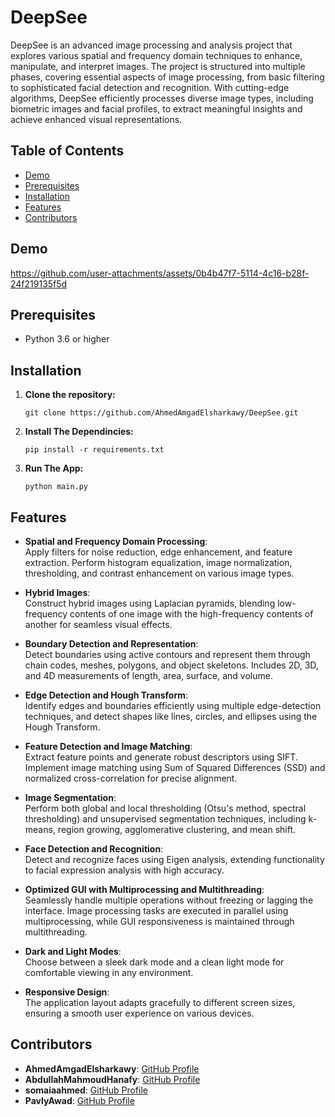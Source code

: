 # DeepSee
DeepSee is an advanced image processing and analysis project that explores various spatial and frequency domain techniques to enhance, manipulate, and interpret images. The project is structured into multiple phases, covering essential aspects of image processing, from basic filtering to sophisticated facial detection and recognition. With cutting-edge algorithms, DeepSee efficiently processes diverse image types, including biometric images and facial profiles, to extract meaningful insights and achieve enhanced visual representations.

## Table of Contents
- [Demo](#demo)
- [Prerequisites](#prerequisites)
- [Installation](#installation)
- [Features](#features)
- [Contributors](#contributors)

## Demo
https://github.com/user-attachments/assets/0b4b47f7-5114-4c16-b28f-24f219135f5d

## Prerequisites

- Python 3.6 or higher

## Installation

1. **Clone the repository:**

   ``````
   git clone https://github.com/AhmedAmgadElsharkawy/DeepSee.git
   ``````

2. **Install The Dependincies:**
    ``````
    pip install -r requirements.txt
    ``````

3. **Run The App:**

    ``````
    python main.py
    ``````

## Features  
- **Spatial and Frequency Domain Processing**:  
  Apply filters for noise reduction, edge enhancement, and feature extraction. Perform histogram equalization, image normalization, thresholding, and contrast enhancement on various image types.  

- **Hybrid Images**:  
  Construct hybrid images using Laplacian pyramids, blending low-frequency contents of one image with the high-frequency contents of another for seamless visual effects.  

- **Boundary Detection and Representation**:  
  Detect boundaries using active contours and represent them through chain codes, meshes, polygons, and object skeletons. Includes 2D, 3D, and 4D measurements of length, area, surface, and volume.  

- **Edge Detection and Hough Transform**:  
  Identify edges and boundaries efficiently using multiple edge-detection techniques, and detect shapes like lines, circles, and ellipses using the Hough Transform.  

- **Feature Detection and Image Matching**:  
  Extract feature points and generate robust descriptors using SIFT. Implement image matching using Sum of Squared Differences (SSD) and normalized cross-correlation for precise alignment.  

- **Image Segmentation**:  
  Perform both global and local thresholding (Otsu's method, spectral thresholding) and unsupervised segmentation techniques, including k-means, region growing, agglomerative clustering, and mean shift.  

- **Face Detection and Recognition**:  
  Detect and recognize faces using Eigen analysis, extending functionality to facial expression analysis with high accuracy.  

- **Optimized GUI with Multiprocessing and Multithreading**:  
  Seamlessly handle multiple operations without freezing or lagging the interface. Image processing tasks are executed in parallel using multiprocessing, while GUI responsiveness is maintained through multithreading.  

- **Dark and Light Modes**:  
  Choose between a sleek dark mode and a clean light mode for comfortable viewing in any environment.  

- **Responsive Design**:  
  The application layout adapts gracefully to different screen sizes, ensuring a smooth user experience on various devices.  


## Contributors
- **AhmedAmgadElsharkawy**: [GitHub Profile](https://github.com/AhmedAmgadElsharkawy)
- **AbdullahMahmoudHanafy**: [GitHub Profile](https://github.com/AbdullahMahmoudHanafy)
- **somaiaahmed**: [GitHub Profile](https://github.com/somaiaahmed)
- **PavlyAwad**: [GitHub Profile](https://github.com/PavlyAwad)

